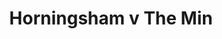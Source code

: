 ---
year: "2009"
serialNumber: "0376" 
game: "Horningsham"
title: "Horningsham v The Min"
gameLocation: "Horningsham"
gameDate: ""
result: ""
resultType: ""
type: "game"
---